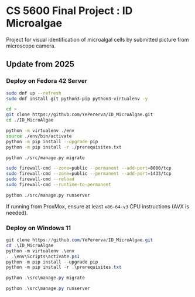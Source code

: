 # CS 5600 Final Project : ID Microalgae

Project for visual identification of microalgal cells by submitted picture from microscope camera.

## Update from 2025

### Deploy on Fedora 42 Server

```bash
sudo dnf up --refresh
sudo dnf install git python3-pip python3-virtualenv -y

cd ~
git clone https://github.com/YePererva/ID_MicroAlgae.git
cd ./ID_MicroAlgae

python -m virtualenv ./env
source ./env/bin/activate
python -m pip install --upgrade pip
python -m pip install -r ./prerequisites.txt

python ./src/manage.py migrate

sudo firewall-cmd --zone=public --permanent --add-port=8000/tcp
sudo firewall-cmd --zone=public --permanent --add-port=1433/tcp
sudo firewall-cmd --reload
sudo firewall-cmd --runtime-to-permanent

python ./src/manage.py runserver
```

If running from ProxMox, ensure at least `x86-64-v3` CPU instructions (AVX is needed).

### Deploy on Windows 11

```PowerShell
git clone https://github.com/YePererva/ID_MicroAlgae.git
cd .\ID_MicroAlgae
python -m virtualenv .\env
. .\env\Scripts\activate.ps1
python -m pip install --upgrade pip
python -m pip install -r .\prerequisites.txt

python .\src\manage.py migrate

python .\src\manage.py runserver
```